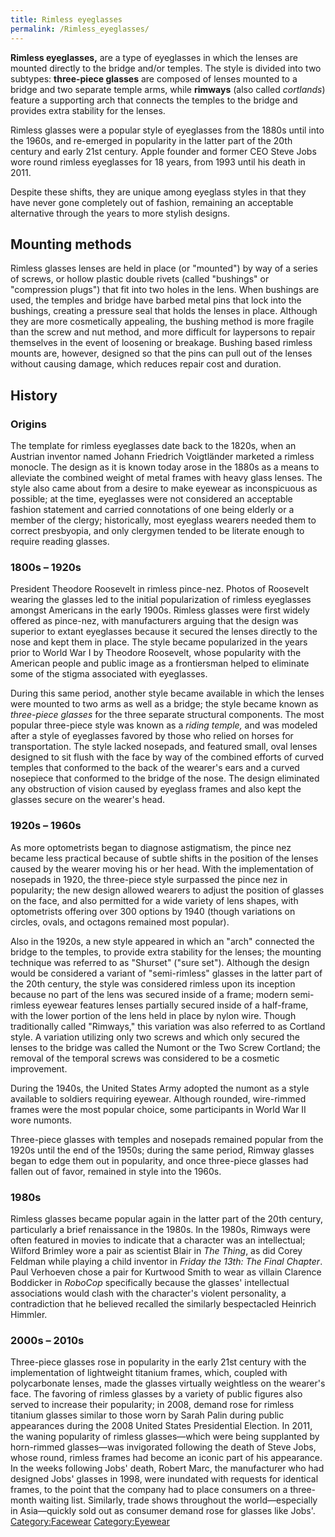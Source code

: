```yaml
---
title: Rimless eyeglasses
permalink: /Rimless_eyeglasses/
---
```


**Rimless eyeglasses,** are a type of eyeglasses in which the lenses are
mounted directly to the bridge and/or temples. The style is divided into
two subtypes: **three-piece glasses** are composed of lenses mounted to
a bridge and two separate temple arms, while **rimways** (also called
*cortlands*) feature a supporting arch that connects the temples to the
bridge and provides extra stability for the lenses.

Rimless glasses were a popular style of eyeglasses from the 1880s until
into the 1960s, and re-emerged in popularity in the latter part of the
20th century and early 21st century. Apple founder and former CEO Steve
Jobs wore round rimless eyeglasses for 18 years, from 1993 until his
death in 2011.

Despite these shifts, they are unique among eyeglass styles in that they
have never gone completely out of fashion, remaining an acceptable
alternative through the years to more stylish designs.

## Mounting methods

Rimless glasses lenses are held in place (or "mounted") by way of a
series of screws, or hollow plastic double rivets (called "bushings" or
"compression plugs") that fit into two holes in the lens. When bushings
are used, the temples and bridge have barbed metal pins that lock into
the bushings, creating a pressure seal that holds the lenses in place.
Although they are more cosmetically appealing, the bushing method is
more fragile than the screw and nut method, and more difficult for
laypersons to repair themselves in the event of loosening or breakage.
Bushing based rimless mounts are, however, designed so that the pins can
pull out of the lenses without causing damage, which reduces repair cost
and duration.

## History

### Origins

The template for rimless eyeglasses date back to the 1820s, when an
Austrian inventor named Johann Friedrich Voigtländer marketed a rimless
monocle. The design as it is known today arose in the 1880s as a means
to alleviate the combined weight of metal frames with heavy glass
lenses. The style also came about from a desire to make eyewear as
inconspicuous as possible; at the time, eyeglasses were not considered
an acceptable fashion statement and carried connotations of one being
elderly or a member of the clergy; historically, most eyeglass wearers
needed them to correct presbyopia, and only clergymen tended to be
literate enough to require reading glasses.

### 1800s – 1920s

President Theodore Roosevelt in rimless pince-nez. Photos of Roosevelt
wearing the glasses led to the initial popularization of rimless
eyeglasses amongst Americans in the early 1900s. Rimless glasses were
first widely offered as pince-nez, with manufacturers arguing that the
design was superior to extant eyeglasses because it secured the lenses
directly to the nose and kept them in place. The style became
popularized in the years prior to World War I by Theodore Roosevelt,
whose popularity with the American people and public image as a
frontiersman helped to eliminate some of the stigma associated with
eyeglasses.

During this same period, another style became available in which the
lenses were mounted to two arms as well as a bridge; the style became
known as *three-piece glasses* for the three separate structural
components. The most popular three-piece style was known as a *riding
temple,* and was modeled after a style of eyeglasses favored by those
who relied on horses for transportation. The style lacked nosepads, and
featured small, oval lenses designed to sit flush with the face by way
of the combined efforts of curved temples that conformed to the back of
the wearer's ears and a curved nosepiece that conformed to the bridge of
the nose. The design eliminated any obstruction of vision caused by
eyeglass frames and also kept the glasses secure on the wearer's head.

### 1920s – 1960s

As more optometrists began to diagnose astigmatism, the pince nez became
less practical because of subtle shifts in the position of the lenses
caused by the wearer moving his or her head. With the implementation of
nosepads in 1920, the three-piece style surpassed the pince nez in
popularity; the new design allowed wearers to adjust the position of
glasses on the face, and also permitted for a wide variety of lens
shapes, with optometrists offering over 300 options by 1940 (though
variations on circles, ovals, and octagons remained most popular).

Also in the 1920s, a new style appeared in which an "arch" connected the
bridge to the temples, to provide extra stability for the lenses; the
mounting technique was referred to as "Shurset" ("sure set"). Although
the design would be considered a variant of "semi-rimless" glasses in
the latter part of the 20th century, the style was considered rimless
upon its inception because no part of the lens was secured inside of a
frame; modern semi-rimless eyewear features lenses partially secured
inside of a half-frame, with the lower portion of the lens held in place
by nylon wire. Though traditionally called "Rimways," this variation was
also referred to as Cortland style. A variation utilizing only two
screws and which only secured the lenses to the bridge was called the
Numont or the Two Screw Cortland; the removal of the temporal screws was
considered to be a cosmetic improvement.

During the 1940s, the United States Army adopted the numont as a style
available to soldiers requiring eyewear. Although rounded, wire-rimmed
frames were the most popular choice, some participants in World War II
wore numonts.

Three-piece glasses with temples and nosepads remained popular from the
1920s until the end of the 1950s; during the same period, Rimway glasses
began to edge them out in popularity, and once three-piece glasses had
fallen out of favor, remained in style into the 1960s.

### 1980s

Rimless glasses became popular again in the latter part of the 20th
century, particularly a brief renaissance in the 1980s. In the 1980s,
Rimways were often featured in movies to indicate that a character was
an intellectual; Wilford Brimley wore a pair as scientist Blair in *The
Thing*, as did Corey Feldman while playing a child inventor in *Friday
the 13th: The Final Chapter*. Paul Verhoeven chose a pair for Kurtwood
Smith to wear as villain Clarence Boddicker in *RoboCop* specifically
because the glasses' intellectual associations would clash with the
character's violent personality, a contradiction that he believed
recalled the similarly bespectacled Heinrich Himmler.

### 2000s – 2010s

Three-piece glasses rose in popularity in the early 21st century with
the implementation of lightweight titanium frames, which, coupled with
polycarbonate lenses, made the glasses virtually weightless on the
wearer's face. The favoring of rimless glasses by a variety of public
figures also served to increase their popularity; in 2008, demand rose
for rimless titanium glasses similar to those worn by Sarah Palin during
public appearances during the 2008 United States Presidential Election.
In 2011, the waning popularity of rimless glasses—which were being
supplanted by horn-rimmed glasses—was invigorated following the death of
Steve Jobs, whose round, rimless frames had become an iconic part of his
appearance. In the weeks following Jobs' death, Robert Marc, the
manufacturer who had designed Jobs' glasses in 1998, were inundated with
requests for identical frames, to the point that the company had to
place consumers on a three-month waiting list. Similarly, trade shows
throughout the world—especially in Asia—quickly sold out as consumer
demand rose for glasses like Jobs'.
[Category:Facewear](/Category:Facewear "wikilink")
[Category:Eyewear](/Category:Eyewear "wikilink")